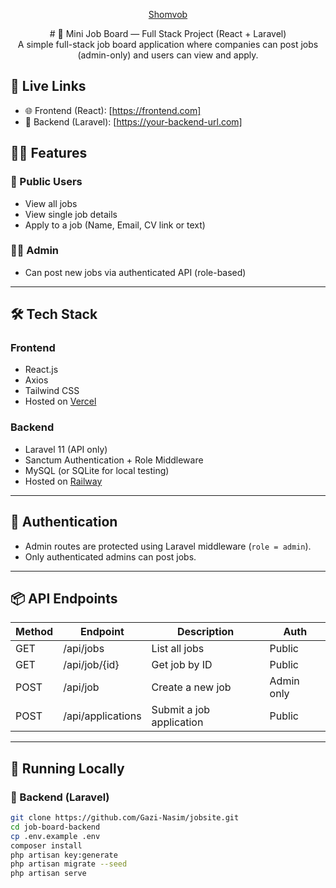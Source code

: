 <p align="center"><a href="https://laravel.com" target="_blank">Shomvob</a></p>

<p align="center">
# 🧰 Mini Job Board — Full Stack Project (React + Laravel)
<br>
A simple full-stack job board application where companies can post jobs (admin-only) and users can view and apply.
</p>

## 🔗 Live Links

- 🌐 Frontend (React): [https://frontend.com]
- 🔧 Backend (Laravel): [https://your-backend-url.com]

## 🧑‍💼 Features

### 👥 Public Users
- View all jobs
- View single job details
- Apply to a job (Name, Email, CV link or text)

### 👨‍💼 Admin
- Can post new jobs via authenticated API (role-based)

---
## 🛠️ Tech Stack

### Frontend
- React.js
- Axios
- Tailwind CSS
- Hosted on [Vercel](https://vercel.com)

### Backend
- Laravel 11 (API only)
- Sanctum Authentication + Role Middleware
- MySQL (or SQLite for local testing)
- Hosted on [Railway](https://railway.app)

---

## 🔐 Authentication

- Admin routes are protected using Laravel middleware (`role = admin`).
- Only authenticated admins can post jobs.


---

## 📦 API Endpoints

| Method | Endpoint             | Description                | Auth      |
|--------|----------------------|----------------------------|-----------|
| GET    | /api/jobs            | List all jobs              | Public    |
| GET    | /api/job/{id}       | Get job by ID              | Public    |
| POST   | /api/job            | Create a new job           | Admin only|
| POST   | /api/applications    | Submit a job application   | Public    |

---

## 🧪 Running Locally

### 🔹 Backend (Laravel)

```bash
git clone https://github.com/Gazi-Nasim/jobsite.git
cd job-board-backend
cp .env.example .env
composer install
php artisan key:generate
php artisan migrate --seed
php artisan serve
